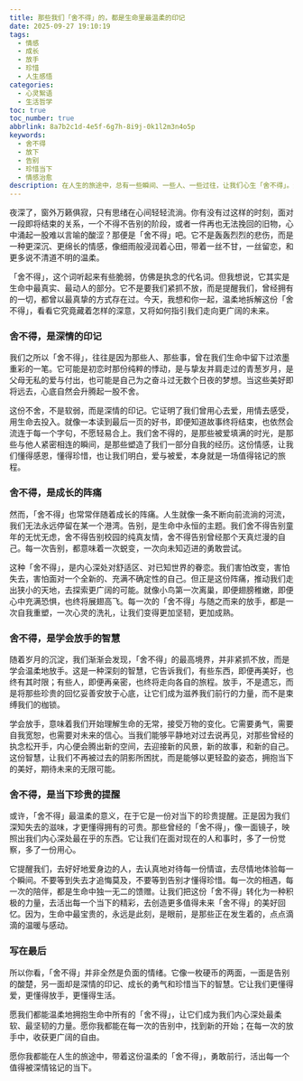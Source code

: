 ```yaml
---
title: 那些我们「舍不得」的，都是生命里最温柔的印记
date: 2025-09-27 19:10:19
tags:
  - 情感
  - 成长
  - 放手
  - 珍惜
  - 人生感悟
categories:
  - 心灵絮语
  - 生活哲学
toc: true
toc_number: true
abbrlink: 8a7b2c1d-4e5f-6g7h-8i9j-0k1l2m3n4o5p
keywords:
  - 舍不得
  - 放下
  - 告别
  - 珍惜当下
  - 情感治愈
description: 在人生的旅途中，总有一些瞬间、一些人、一些过往，让我们心生「舍不得」。这份复杂的情感，是深情的印记，是成长的阵痛，更是教会我们如何去爱、如何去放手、如何去珍惜当下的温柔提醒。让我们一起，温柔地拥抱这份「舍不得」，从中汲取力量，走向更广阔的未来。
---
```


夜深了，窗外万籁俱寂，只有思绪在心间轻轻流淌。你有没有过这样的时刻，面对一段即将结束的关系，一个不得不告别的阶段，或者一件再也无法挽回的旧物，心中涌起一股难以言喻的酸涩？那便是「舍不得」吧。它不是轰轰烈烈的悲伤，而是一种更深沉、更绵长的情感，像细雨般浸润着心田，带着一丝不甘，一丝留恋，和更多说不清道不明的温柔。

「舍不得」，这个词听起来有些脆弱，仿佛是执念的代名词。但我想说，它其实是生命中最真实、最动人的部分。它不是要我们紧抓不放，而是提醒我们，曾经拥有的一切，都曾以最真挚的方式存在过。今天，我想和你一起，温柔地拆解这份「舍不得」，看看它究竟藏着怎样的深意，又将如何指引我们走向更广阔的未来。

### 舍不得，是深情的印记

我们之所以「舍不得」，往往是因为那些人、那些事，曾在我们生命中留下过浓墨重彩的一笔。它可能是初恋时那份纯粹的悸动，是与挚友并肩走过的青葱岁月，是父母无私的爱与付出，也可能是自己为之奋斗过无数个日夜的梦想。当这些美好即将远去，心底自然会升腾起一股不舍。

这份不舍，不是软弱，而是深情的印记。它证明了我们曾用心去爱，用情去感受，用生命去投入。就像一本读到最后一页的好书，即便知道故事终将结束，也依然会流连于每一个字句，不愿轻易合上。我们舍不得的，是那些被爱填满的时光，是那些与他人紧密相连的瞬间，是那些塑造了我们一部分自我的经历。这份情感，让我们懂得感恩，懂得珍惜，也让我们明白，爱与被爱，本身就是一场值得铭记的旅程。

### 舍不得，是成长的阵痛

然而，「舍不得」也常常伴随着成长的阵痛。人生就像一条不断向前流淌的河流，我们无法永远停留在某一个港湾。告别，是生命中永恒的主题。我们舍不得告别童年的无忧无虑，舍不得告别校园的纯真友情，舍不得告别曾经那个天真烂漫的自己。每一次告别，都意味着一次蜕变，一次向未知迈进的勇敢尝试。

这种「舍不得」，是内心深处对舒适区、对已知世界的眷恋。我们害怕改变，害怕失去，害怕面对一个全新的、充满不确定性的自己。但正是这份阵痛，推动我们走出狭小的天地，去探索更广阔的可能。就像小鸟第一次离巢，即便翅膀稚嫩，即便心中充满恐惧，也终将展翅高飞。每一次的「舍不得」与随之而来的放手，都是一次自我重塑，一次心灵的洗礼，让我们变得更加坚韧，更加成熟。

### 舍不得，是学会放手的智慧

随着岁月的沉淀，我们渐渐会发现，「舍不得」的最高境界，并非紧抓不放，而是学会温柔地放手。这是一种深刻的智慧，它告诉我们，有些东西，即便再美好，也终有其时限；有些人，即便再亲密，也终将走向各自的旅程。放手，不是遗忘，而是将那些珍贵的回忆妥善安放于心底，让它们成为滋养我们前行的力量，而不是束缚我们的枷锁。

学会放手，意味着我们开始理解生命的无常，接受万物的变化。它需要勇气，需要自我宽恕，也需要对未来的信心。当我们能够平静地对过去说再见，对那些曾经的执念松开手，内心便会腾出新的空间，去迎接新的风景，新的故事，和新的自己。这份智慧，让我们不再被过去的阴影所困扰，而是能够以更轻盈的姿态，拥抱当下的美好，期待未来的无限可能。

### 舍不得，是当下珍贵的提醒

或许，「舍不得」最温柔的意义，在于它是一份对当下的珍贵提醒。正是因为我们深知失去的滋味，才更懂得拥有的可贵。那些曾经的「舍不得」，像一面镜子，映照出我们内心深处最在乎的东西。它让我们在面对现在的人和事时，多了一份觉察，多了一份用心。

它提醒我们，去好好地爱身边的人，去认真地对待每一份情谊，去尽情地体验每一个瞬间。不要等到失去才追悔莫及，不要等到告别才懂得珍惜。每一次的相遇，每一次的陪伴，都是生命中独一无二的馈赠。让我们把这份「舍不得」转化为一种积极的力量，去活出每一个当下的精彩，去创造更多值得未来「舍不得」的美好回忆。因为，生命中最宝贵的，永远是此刻，是眼前，是那些正在发生着的，点点滴滴的温暖与感动。

### 写在最后

所以你看，「舍不得」并非全然是负面的情绪。它像一枚硬币的两面，一面是告别的酸楚，另一面却是深情的印记、成长的勇气和珍惜当下的智慧。它让我们更懂得爱，更懂得放手，更懂得生活。

愿我们都能温柔地拥抱生命中所有的「舍不得」，让它们成为我们内心深处最柔软、最坚韧的力量。愿你我都能在每一次的告别中，找到新的开始；在每一次的放手中，收获更广阔的自由。

愿你我都能在人生的旅途中，带着这份温柔的「舍不得」，勇敢前行，活出每一个值得被深情铭记的当下。